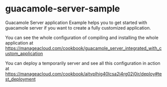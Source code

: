 guacamole-server-sample
=======================

Guacamole Server application Example helps you to get started with guacamole server 
if you want to create a fully customized application. 

You can see the whole configuration of compiling and installing the whole application at https://manageacloud.com/cookbook/guacamole_server_integrated_with_custom_application

You can deploy a temporarily server and see all this configuration in action at https://manageacloud.com/cookbook/aitvplhig40lcsa2j4rg02j0ir/deploy#test_deployment


